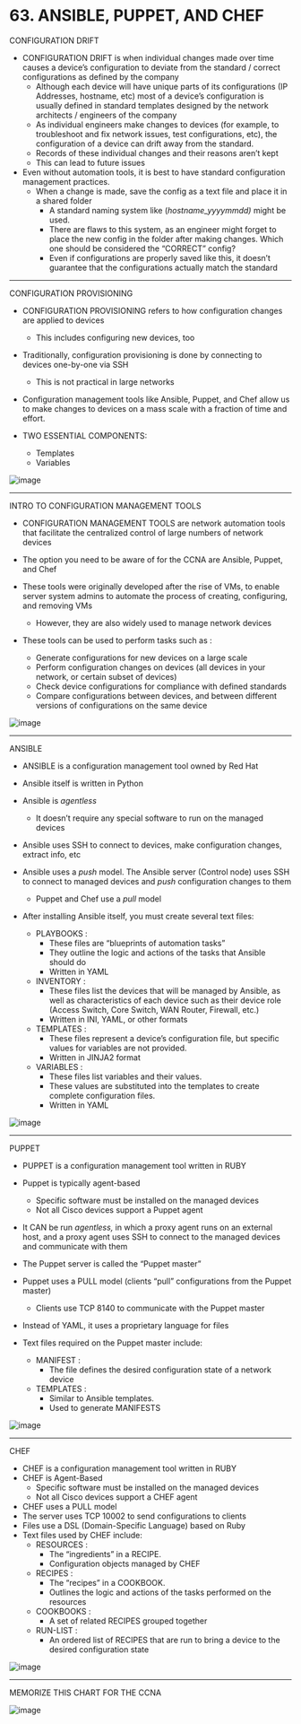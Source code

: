 # 63. ANSIBLE, PUPPET, AND CHEF

CONFIGURATION DRIFT

- CONFIGURATION DRIFT is when individual changes made over time causes a device’s configuration to deviate from the standard / correct configurations as defined by the company
    - Although each device will have unique parts of its configurations (IP Addresses, hostname, etc) most of a device’s configuration is usually defined in standard templates designed by the network architects / engineers of the company
    - As individual engineers make changes to devices (for example, to troubleshoot and fix network issues, test configurations, etc), the configuration of a device can drift away from the standard.
    - Records of these individual changes and their reasons aren’t kept
    - This can lead to future issues
- Even without automation tools, it is best to have standard configuration management practices.
    - When a change is made, save the config as a text file and place it in a shared folder
        - A standard naming system like (*hostname_yyyymmdd)* might be used.
        - There are flaws to this system, as an engineer might forget to place the new config in the folder after making changes. Which one should be considered the “CORRECT” config?
        - Even if configurations are properly saved like this, it doesn’t guarantee that the configurations actually match the standard
---

CONFIGURATION PROVISIONING

- CONFIGURATION PROVISIONING refers to how configuration changes are applied to devices
    - This includes configuring new devices, too
- Traditionally, configuration provisioning is done by connecting to devices one-by-one via SSH
    - This is not practical in large networks
- Configuration management tools like Ansible, Puppet, and Chef allow us to make changes to devices on a mass scale with a fraction of time and effort.

- TWO ESSENTIAL COMPONENTS:
    - Templates
    - Variables

![image](https://github.com/psaumur/CCNA/assets/106411237/0c74b2a6-1ce7-4758-b6b8-340594d567c3)

---

INTRO TO CONFIGURATION MANAGEMENT TOOLS

- CONFIGURATION MANAGEMENT TOOLS are network automation tools that facilitate the centralized control of large numbers of network devices
- The option you need to be aware of for the CCNA are Ansible, Puppet, and Chef
- These tools were originally developed after the rise of VMs, to enable server system admins to automate the process of creating, configuring, and removing VMs
    - However, they are also widely used to manage network devices
    
- These tools can be used to perform tasks such as :
    - Generate configurations for new devices on a large scale
    - Perform configuration changes on devices (all devices in your network, or certain subset of devices)
    - Check device configurations for compliance with defined standards
    - Compare configurations between devices, and between different versions of configurations on the same device

![image](https://github.com/psaumur/CCNA/assets/106411237/f9eb7783-5e42-4cfe-aec8-8b57cd316f4d)

---

ANSIBLE 

- ANSIBLE is a configuration management tool owned by Red Hat
- Ansible itself is written in Python
- Ansible is *agentless*
    - It doesn’t require any special software to run on the managed devices
- Ansible uses SSH to connect to devices, make configuration changes, extract info, etc
- Ansible uses a *push* model. The Ansible server (Control node) uses SSH to connect to managed devices and *push* configuration changes to them
    - Puppet and Chef use a *pull* model
    
- After installing Ansible itself, you must create several text files:
    - PLAYBOOKS :
        - These files are “blueprints of automation tasks”
        - They outline the logic and actions of the tasks that Ansible should do
        - Written in YAML
    - INVENTORY :
        - These files list the devices that will be managed by Ansible, as well as characteristics of each device such as their device role (Access Switch, Core Switch, WAN Router, Firewall, etc.)
        - Written in INI, YAML, or other formats
    - TEMPLATES :
        - These files represent a device’s configuration file, but specific values for variables are not provided.
        - Written in JINJA2 format
    - VARIABLES :
        - These files list variables and their values.
        - These values are substituted into the templates to create complete configuration files.
        - Written in YAML

![image](https://github.com/psaumur/CCNA/assets/106411237/ba2a68b5-7661-4eff-bd5f-8c32bde354da)

---

PUPPET 

- PUPPET is a configuration management tool written in RUBY
- Puppet is typically agent-based
    - Specific software must be installed on the managed devices
    - Not all Cisco devices support a Puppet agent
    
- It CAN be run *agentless,* in which a proxy agent runs on an external host, and a proxy agent uses SSH to connect to the managed devices and communicate with them
- The Puppet server is called the “Puppet master”
- Puppet uses a PULL model (clients “pull” configurations from the Puppet master)
    - Clients use TCP 8140 to communicate with the Puppet master
- Instead of YAML, it uses a proprietary language for files
- Text files required on the Puppet master include:
    - MANIFEST :
        - The file defines the desired configuration state of a network device
    - TEMPLATES :
        - Similar to Ansible templates.
        - Used to generate MANIFESTS

![image](https://github.com/psaumur/CCNA/assets/106411237/ec26ad33-7534-4f15-93f0-4557337bfaec)

---

CHEF

- CHEF is a configuration management tool written in RUBY
- CHEF is Agent-Based
    - Specific software must be installed on the managed devices
    - Not all Cisco devices support a CHEF agent
- CHEF uses a PULL model
- The server uses TCP 10002 to send configurations to clients
- Files use a DSL (Domain-Specific Language) based on Ruby
- Text files used by CHEF include:
    - RESOURCES :
        - The “ingredients” in a RECIPE.
        - Configuration objects managed by CHEF
    - RECIPES :
        - The “recipes” in a COOKBOOK.
        - Outlines the logic and actions of the tasks performed on the resources
    - COOKBOOKS :
        - A set of related RECIPES grouped together
    - RUN-LIST :
        - An ordered list of RECIPES that are run to bring a device to the desired configuration state

![image](https://github.com/psaumur/CCNA/assets/106411237/eaf5be1b-3635-4806-bb7a-f397ffa1b411)

---

MEMORIZE THIS CHART FOR THE CCNA

![image](https://github.com/psaumur/CCNA/assets/106411237/a4d212e6-df46-45d1-a2ca-3e55220c4b5c)
